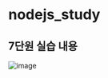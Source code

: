 # nodejs_study

## 7단원 실습 내용
![image](https://user-images.githubusercontent.com/93712785/194723299-07048383-3423-4e65-9c8a-38baa94f0a30.png)
